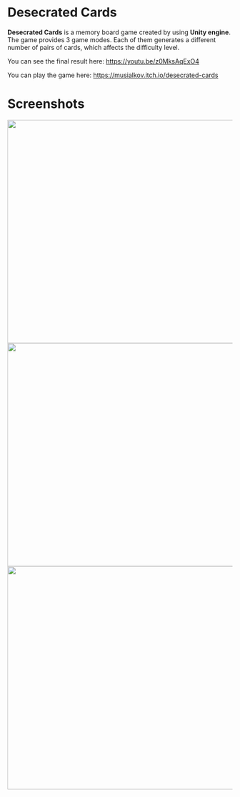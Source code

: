 # Desecrated Cards
**Desecrated Cards** is a memory board game created by using **Unity engine**. 
The game provides 3 game modes. Each of them generates a different number of pairs of cards, which affects the difficulty level.

You can see the final result here: https://youtu.be/z0MksAqExO4

You can play the game here: https://musialkov.itch.io/desecrated-cards

# Screenshots
<img src="https://user-images.githubusercontent.com/69191839/185054414-f62d5c65-caa6-4626-abd0-79770a68298c.png" width="891" height="500">
<img src="https://user-images.githubusercontent.com/69191839/185054421-6b15c0dc-0f94-4a77-bc6b-750c58c3a173.png" width="891" height="500">
<img src="https://user-images.githubusercontent.com/69191839/185054441-c0282fda-8f2f-47f2-bfdd-1e0712d132a6.png" width="891" height="500">
